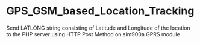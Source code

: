 # GPS_GSM_based_Location_Tracking
Send LATLONG string consisting of Latitude and Longitude of the location to the PHP server using HTTP Post Method on sim900a GPRS module
